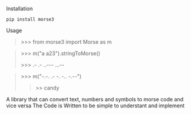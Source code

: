 
Installation

`pip install morse3`

Usage

> \>\>\> from morse3 import Morse as m

> \>\>\> m("a a23").stringToMorse()
>
> \>\>\> .-    .- ..--- ...--

> \>\>\> m("-.-. .- -. -.. -.--")
>
> >\>\> candy


A library that can convert text, numbers and symbols to morse code and vice versa
The Code is Written to be simple to understant and implement
